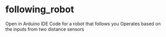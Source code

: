# following_robot
Open in Arduino IDE
Code for a robot that follows you
Operates based on the inputs from two distance sensors
